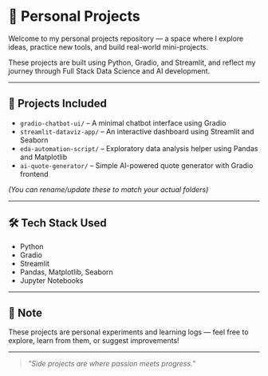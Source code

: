 # 🧠 Personal Projects

Welcome to my personal projects repository — a space where I explore ideas, practice new tools, and build real-world mini-projects.

These projects are built using Python, Gradio, and Streamlit, and reflect my journey through Full Stack Data Science and AI development.

---

## 🚀 Projects Included

- `gradio-chatbot-ui/` – A minimal chatbot interface using Gradio  
- `streamlit-dataviz-app/` – An interactive dashboard using Streamlit and Seaborn  
- `eda-automation-script/` – Exploratory data analysis helper using Pandas and Matplotlib  
- `ai-quote-generator/` – Simple AI-powered quote generator with Gradio frontend

*(You can rename/update these to match your actual folders)*

---

## 🛠 Tech Stack Used

- Python  
- Gradio  
- Streamlit  
- Pandas, Matplotlib, Seaborn  
- Jupyter Notebooks

---

## 📌 Note

These projects are personal experiments and learning logs — feel free to explore, learn from them, or suggest improvements!

---

> _"Side projects are where passion meets progress."_
